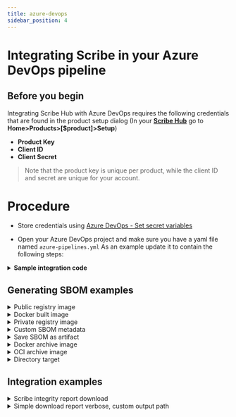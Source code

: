 ```yaml
---
title: azure-devops
sidebar_position: 4
---
```


# Integrating Scribe in your Azure DevOps pipeline

## Before you begin
Integrating Scribe Hub with Azure DevOps requires the following credentials that are found in the product setup dialog (In your **[Scribe Hub](https://prod.hub.scribesecurity.com/ "Scribe Hub Link")** go to **Home>Products>[$product]>Setup**)

* **Product Key**
* **Client ID**
* **Client Secret**

>Note that the product key is unique per product, while the client ID and secret are unique for your account.

# Procedure

* Store credentials using [Azure DevOps - Set secret variables](https://learn.microsoft.com/en-us/azure/devops/pipelines/process/set-secret-variables?view=azure-devops&tabs=yaml%2Cbash) 

* Open your Azure DevOps project and make sure you have a yaml file named `azure-pipelines.yml`
As an example update it to contain the following steps:

<details>
  <summary>  <b> Sample integration code </b> </summary>

```YAML
resources:
  repositories:
  - repository: mongo-express
    type: github
    ref: 'refs/tags/v1.0.0-alpha.4'
    name: mongo-express/mongo-express

trigger:
        - main

        pool:
          vmImage: 'ubuntu-latest' # set to windows-latest or another Windows vmImage for Windows builds

        variables:
          imageName: 'pipelines-javascript-docker'

        steps:
        - task: scribeInstall@0

        - checkout: mongo-express
          path: mongo-express-scm

        - task: scribeCli@2
          inputs:
            commandName: bom
            target: dir:mongo-express-scm
            scribeEnable: true
            scribeClientId: $(SCRIBE-CLIENT-ID)
            scribeClientSecret:  $(SCRIBE-CLIENT-SECRET)

        - task: scribeCli@2
          inputs:
            commandName: bom
            target: mongo-express:1.0.0-alpha.4
            scribeEnable: true
            scribeClientId: $(SCRIBE-CLIENT-ID)
            scribeClientSecret:  $(SCRIBE-CLIENT-SECRET)

        - task: scribeCli@2
          inputs:
            commandName: report
            scribeClientId: $(SCRIBE-CLIENT-ID)
            scribeClientSecret:  $(SCRIBE-CLIENT-SECRET)
```
</details>



## Generating SBOM examples
<details>
  <summary>  Public registry image </summary>

Create SBOM from remote `busybox:latest` image, skip if found by the cache.

```YAML
- task: scribeCli@2 
  displayName: Generate cyclonedx json SBOM
  inputs:
    commandName: bom
    target: busybox:latest
``` 

</details>

<details>
  <summary>  Docker built image </summary>

Create SBOM for image built by local docker `image_name:latest` image, overwrite cache.

```YAML
- task: scribeCli@2 
  displayName: Generate cyclonedx json SBOM
  inputs:
    commandName: bom
    target: image_name:latest
    format: json
    force: true
``` 
</details>

<details>
  <summary>  Private registry image </summary>

Custom private registry, skip cache (using `Force`), output verbose (debug level) log output.
```YAML
- task: scribeCli@2 
  displayName: Generate cyclonedx json SBOM
  inputs:
    commandName: bom
    target: scribesecuriy.jfrog.io/scribe-docker-local/stub_remote:latest
    verbose: 2
    force: true
```
</details>

<details>
  <summary>  Custom SBOM metadata </summary>

Custom metadata added to SBOM
Data will be included in the signed payload when the output is an attestation.
```YAML
- task: scribeCli@2 
  displayName: Generate cyclonedx json SBOM - add metadata - labels, envs, name
  inputs:
    commandName: bom
    target: 'busybox:latest'
    verbose: 2
    format: json
    force: true
    name: name_value
    env: test_env
    label: test_label
  env:
    test_env: test_env_value
```
</details>


<details>
  <summary> Save SBOM as artifact </summary>

Using action `output_path` you can access the generated SBOM and store it as an artifact.
```YAML
- task: scribeCli@2 
  displayName: Generate cyclonedx json SBOM
  inputs:
    commandName: bom
    target: busybox:latest

- publish: $(System.DefaultWorkingDirectory)/scribe/gensbom
  artifact: gensbom-busybox-output-test
``` 
</details>

<details>
  <summary> Docker archive image </summary>

Create SBOM from local `docker save ...` output.
```YAML
- task: scribeCli@2 
  displayName: Generate cyclonedx json SBOM
  inputs:
    commandName: bom
    target: saved_docker.tar
``` 
</details>

<details>
  <summary> OCI archive image </summary>

Create SBOM from the local oci archive.

```YAML
- task: scribeCli@2 
  displayName: Generate cyclonedx json SBOM
  inputs:
    commandName: bom
    target: oci-archive:saved_oci.tar
``` 
</details>

<details>
  <summary> Directory target </summary>

Create SBOM from a local directory. 

```YAML
- task: scribeCli@2 
  displayName: Generate cyclonedx json SBOM
  inputs:
    commandName: bom
    target: dir:./testdir
``` 
</details>

## Integration examples
<details>
  <summary>  Scribe integrity report download </summary>

Download integrity report. \
The default output will be set to `scribe/valint/` subdirectory (Use `output-directory` argument to overwrite location).

```YAML
- task: scribeCli@2
  displayName: Valint - download integrity report
  inputs:
    commandName: report
    scribeClientId: $(SCRIBE-CLIENT-ID)
    scribeClientSecret:  $(SCRIBE-CLIENT-SECRET)
``` 


</details>

<details>
  <summary> Simple download report verbose, custom output path </summary>

Download report for CI run and save the output to a local file.

```YAML
- task: scribeCli@2
  displayName: Valint - download integrity report
  inputs:
    commandName: report
    verbose: 2
    scribeClientId: $(SCRIBE-CLIENT-ID)
    scribeClientSecret:  $(SCRIBE-CLIENT-SECRET)
    outputFile: "./result_report.json"
``` 
</details>
